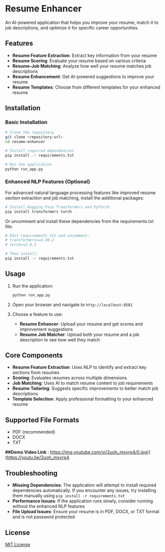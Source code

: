 # Resume Enhancer

An AI-powered application that helps you improve your resume, match it to job descriptions, and optimize it for specific career opportunities.

## Features

- **Resume Feature Extraction**: Extract key information from your resume
- **Resume Scoring**: Evaluate your resume based on various criteria
- **Resume-Job Matching**: Analyze how well your resume matches job descriptions
- **Resume Enhancement**: Get AI-powered suggestions to improve your resume
- **Resume Templates**: Choose from different templates for your enhanced resume

## Installation

### Basic Installation

```bash
# Clone the repository
git clone <repository-url>
cd resume-enhancer

# Install required dependencies
pip install -r requirements.txt

# Run the application
python run_app.py
```

### Enhanced NLP Features (Optional)

For advanced natural language processing features like improved resume section extraction and job matching, install the additional packages:

```bash
# Install Hugging Face Transformers and PyTorch
pip install transformers torch
```

Or uncomment and install these dependencies from the requirements.txt file:

```bash
# Edit requirements.txt and uncomment:
# transformers==4.30.2
# torch==2.0.1

# Then install:
pip install -r requirements.txt
```

## Usage

1. Run the application:
   ```bash
   python run_app.py
   ```

2. Open your browser and navigate to `http://localhost:8501`

3. Choose a feature to use:
   - **Resume Enhancer**: Upload your resume and get scores and improvement suggestions
   - **Resume Job Matcher**: Upload both your resume and a job description to see how well they match

## Core Components

- **Resume Feature Extraction**: Uses NLP to identify and extract key sections from resumes
- **Scoring**: Evaluates resumes across multiple dimensions
- **Job Matching**: Uses AI to match resume content to job requirements
- **Resume Tailoring**: Suggests specific improvements to better match job descriptions
- **Template Selection**: Apply professional formatting to your enhanced resume

## Supported File Formats

- PDF (recommended)
- DOCX
- TXT

**##Demo Video Link** : https://img.youtube.com/vi/2uoh_mxyrp4/0.jpg)](https://youtu.be/2uoh_mxyrp4 
## Troubleshooting

- **Missing Dependencies**: The application will attempt to install required dependencies automatically. If you encounter any issues, try installing them manually using `pip install -r requirements.txt`
- **Performance Issues**: If the application runs slowly, consider running without the enhanced NLP features
- **File Upload Issues**: Ensure your resume is in PDF, DOCX, or TXT format and is not password protected

## License

[MIT License](LICENSE) 
